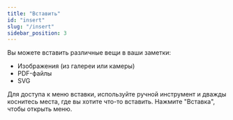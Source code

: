 ```yaml
---
title: "Вставить"
id: "insert"
slug: "/insert"
sidebar_position: 3
---
```


Вы можете вставить различные вещи в ваши заметки:

* Изображения (из галереи или камеры)
* PDF-файлы
* SVG

Для доступа к меню вставки, используйте ручной инструмент и дважды коснитесь места, где вы хотите что-то вставить. Нажмите "Вставка", чтобы открыть меню.
